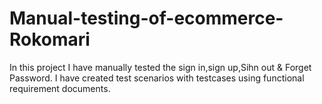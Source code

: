 # Manual-testing-of-ecommerce-Rokomari
In this project I have manually tested the sign in,sign up,Sihn out & Forget Password. I have created test scenarios with testcases using functional requirement documents.
